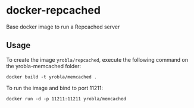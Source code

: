 docker-repcached
================


Base docker image to run a Repcached server


Usage
-----

To create the image `yrobla/repcached`, execute the following command on the yrobla-memcached folder:

	docker build -t yrobla/memcached .

To run the image and bind to port 11211:

	docker run -d -p 11211:11211 yrobla/memcached
